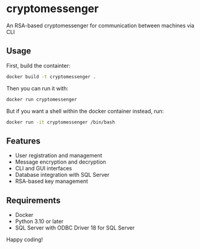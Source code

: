 # cryptomessenger
An RSA-based cryptomessenger for communication between machines via CLI

## Usage
First, build the containter:
```bash
docker build -t cryptomessenger .
```

Then you can run it with:
```bash
docker run cryptomessenger
```

But if you want a shell within the docker container instead, run:
```bash
docker run -it cryptomessenger /bin/bash
```
## Features
- User registration and management
- Message encryption and decryption
- CLI and GUI interfaces
- Database integration with SQL Server
- RSA-based key management

## Requirements
- Docker
- Python 3.10 or later
- SQL Server with ODBC Driver 18 for SQL Server

Happy coding!
